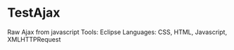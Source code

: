 # TestAjax
Raw Ajax from javascript 
Tools:  Eclipse
Languages: CSS, HTML, Javascript, XMLHTTPRequest
